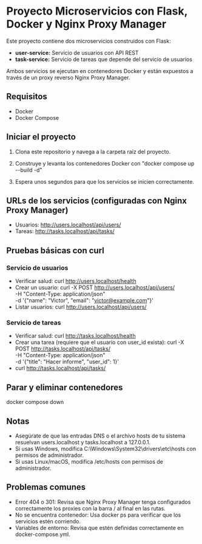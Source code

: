 # Proyecto Microservicios con Flask, Docker y Nginx Proxy Manager

Este proyecto contiene dos microservicios construidos con Flask:  
- **user-service:** Servicio de usuarios con API REST  
- **task-service:** Servicio de tareas que depende del servicio de usuarios  

Ambos servicios se ejecutan en contenedores Docker y están expuestos a través de un proxy reverso Nginx Proxy Manager.

## Requisitos

- Docker
- Docker Compose

## Iniciar el proyecto

1. Clona este repositorio y navega a la carpeta raíz del proyecto.

2. Construye y levanta los contenedores Docker con "docker compose up --build -d"

3. Espera unos segundos para que los servicios se inicien correctamente.

## URLs de los servicios (configuradas con Nginx Proxy Manager)

- Usuarios: http://users.localhost/api/users/
- Tareas: http://tasks.localhost/api/tasks/

## Pruebas básicas con curl

### Servicio de usuarios

- Verificar salud: curl http://users.localhost/health
- Crear un usuario: curl -X POST http://users.localhost/api/users/ \
  -H "Content-Type: application/json" \
  -d '{"name": "Victor", "email": "victor@example.com"}'
- Listar usuarios: curl http://users.localhost/api/users/

### Servicio de tareas
- Verificar salud: curl http://tasks.localhost/health
- Crear una tarea (requiere que el usuario con user_id exista): curl -X POST http://tasks.localhost/api/tasks/ \
  -H "Content-Type: application/json" \
  -d '{"title": "Hacer informe", "user_id": 1}'
- curl http://tasks.localhost/api/tasks/

## Parar y eliminar contenedores
docker compose down

## Notas
- Asegúrate de que las entradas DNS o el archivo hosts de tu sistema resuelvan users.localhost y tasks.localhost a 127.0.0.1.
- Si usas Windows, modifica C:\Windows\System32\drivers\etc\hosts con permisos de administrador.
- Si usas Linux/macOS, modifica /etc/hosts con permisos de administrador.

## Problemas comunes
- Error 404 o 301: Revisa que Nginx Proxy Manager tenga configurados correctamente los proxies con la barra / al final en las rutas.
- No se encuentra contenedor: Usa docker ps para verificar que los servicios estén corriendo.
- Variables de entorno: Revisa que estén definidas correctamente en docker-compose.yml.


